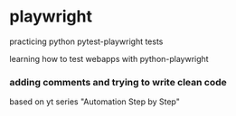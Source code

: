 # playwright
practicing python pytest-playwright tests

learning how to test webapps with python-playwright

### adding comments and trying to write clean code

based on yt series "Automation Step by Step"
